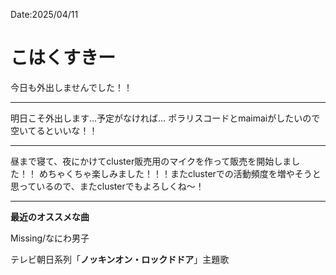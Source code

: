 Date:2025/04/11
# こはくすきー

今日も外出しませんでした！！

----

明日こそ外出します…予定がなければ…
ポラリスコードとmaimaiがしたいので空いてるといいな！！

----

昼まで寝て、夜にかけてcluster販売用のマイクを作って販売を開始しました！！
めちゃくちゃ楽しみました！！！またclusterでの活動頻度を増やそうと思っているので、またclusterでもよろしくね〜！

----

**最近のオススメな曲**

Missing/なにわ男子

テレビ朝日系列「**ノッキンオン・ロックドドア**」主題歌

